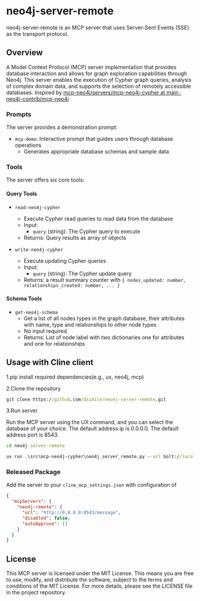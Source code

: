 # neo4j-server-remote
neo4j-server-remote is an MCP server that uses Server-Sent Events (SSE) as the transport protocol.

## Overview

A Model Context Protocol (MCP) server implementation that provides database interaction and allows for graph exploration capabilities through Neo4j. This server enables the execution of Cypher graph queries, analysis of complex domain data, and supports the selection of remotely accessible databases. Inspired by [mcp-neo4j/servers/mcp-neo4j-cypher at main · neo4j-contrib/mcp-neo4j](https://github.com/neo4j-contrib/mcp-neo4j/tree/main/servers/mcp-neo4j-cypher)

### Prompts

The server provides a demonstration prompt:

- `mcp-demo`: Interactive prompt that guides users through database operations
  - Generates appropriate database schemas and sample data

### Tools

The server offers six core tools:

#### Query Tools

- `read-neo4j-cypher`
  - Execute Cypher read queries to read data from the database
  - Input: 
    - `query` (string): The Cypher query to execute
  - Returns: Query results as array of objects

- `write-neo4j-cypher`
  - Execute updating Cypher queries
  - Input:
    - `query` (string): The Cypher update query
  - Returns: a result summary counter with `{ nodes_updated: number, relationships_created: number, ... }`

#### Schema Tools

- `get-neo4j-schema`
  - Get a list of all nodes types in the graph database, their attributes with name, type and relationships to other node types
  - No input required
  - Returns: List of node label with two dictionaries one for attributes and one for relationships

## Usage with Cline client

1.pip install required dependencies(e.g., ux, neo4j, mcp)

2.Clone the repository

```cmd
git clone https://github.com/dsimile/neo4j-server-remote.git
```

3.Run server

Run the MCP server using the UX command, and you can select the database of your choice. The default address ip is 0.0.0.0. The default address port is 8543.

```cmd
cd neo4j-server-remote

uv run .\src\mcp-neo4j-cypher\neo4j_server_remote.py --url bolt://localhost:7687 --username neo4j --password neo4j123 --database neo4j
```

### Released Package

Add the server to your `cline_mcp_settings.json` with configuration of 

```json
{
  "mcpServers": {
    "neo4j-remote": {
      "url": "http://0.0.0.0:8543/message",
      "disabled": false,
      "autoApprove": []
    }
  }
}
```

## License

This MCP server is licensed under the MIT License. This means you are free to use, modify, and distribute the software, subject to the terms and conditions of the MIT License. For more details, please see the LICENSE file in the project repository.
